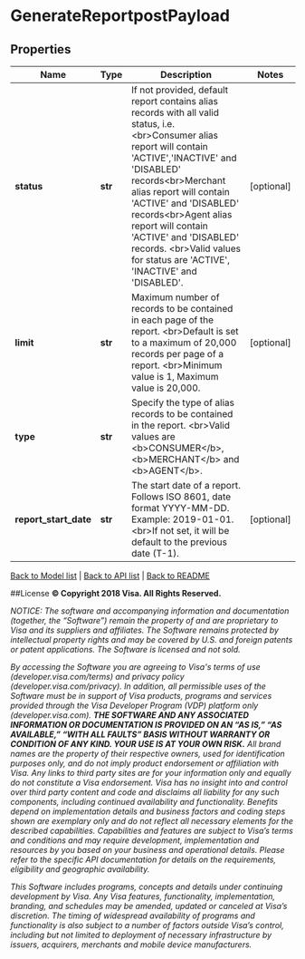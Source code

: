 # GenerateReportpostPayload

## Properties
Name | Type | Description | Notes
------------ | ------------- | ------------- | -------------
**status** | **str** | If not provided, default report contains alias records with all valid status, i.e. &lt;br&gt;Consumer alias report will contain &#39;ACTIVE&#39;,&#39;INACTIVE&#39; and &#39;DISABLED&#39; records&lt;br&gt;Merchant alias report will contain &#39;ACTIVE&#39; and &#39;DISABLED&#39; records&lt;br&gt;Agent alias report will contain &#39;ACTIVE&#39; and &#39;DISABLED&#39; records. &lt;br&gt;Valid values for status are &#39;ACTIVE&#39;, &#39;INACTIVE&#39; and &#39;DISABLED&#39;. | [optional] 
**limit** | **str** | Maximum number of records to be contained in each page of the report. &lt;br&gt;Default is set to a maximum of 20,000 records per page of a report. &lt;br&gt;Minimum value is 1, Maximum value is 20,000. | [optional] 
**type** | **str** | Specify the type of alias records to be contained in the report. &lt;br&gt;Valid values are &lt;b&gt;CONSUMER&lt;/b&gt;, &lt;b&gt;MERCHANT&lt;/b&gt; and &lt;b&gt;AGENT&lt;/b&gt;. | 
**report_start_date** | **str** | The start date of a report. Follows ISO 8601, date format YYYY-MM-DD. Example: 2019-01-01. &lt;br&gt;If not set, it will be default to the previous date (T-1). | [optional] 

[Back to Model list](../README.md#documentation-for-models)   |   [Back to API list](../README.md#documentation-for-api-endpoints)   |   [Back to README](../README.md)



##License
**© Copyright 2018 Visa. All Rights Reserved.**

*NOTICE: The software and accompanying information and documentation (together, the “Software”) remain the property of
and are proprietary to Visa and its suppliers and affiliates. The Software remains protected by intellectual property
rights and may be covered by U.S. and foreign patents or patent applications. The Software is licensed and not sold.*

*By accessing the Software you are agreeing to Visa's terms of use (developer.visa.com/terms) and privacy policy (developer.visa.com/privacy).
In addition, all permissible uses of the Software must be in support of Visa products, programs and services provided
through the Visa Developer Program (VDP) platform only (developer.visa.com). **THE SOFTWARE AND ANY ASSOCIATED
INFORMATION OR DOCUMENTATION IS PROVIDED ON AN “AS IS,” “AS AVAILABLE,” “WITH ALL FAULTS” BASIS WITHOUT WARRANTY OR
CONDITION OF ANY KIND. YOUR USE IS AT YOUR OWN RISK.** All brand names are the property of their respective owners, used for identification purposes only, and do not imply
product endorsement or affiliation with Visa. Any links to third party sites are for your information only and equally
do not constitute a Visa endorsement. Visa has no insight into and control over third party content and code and disclaims
all liability for any such components, including continued availability and functionality. Benefits depend on implementation
details and business factors and coding steps shown are exemplary only and do not reflect all necessary elements for the
described capabilities. Capabilities and features are subject to Visa’s terms and conditions and may require development,
implementation and resources by you based on your business and operational details. Please refer to the specific
API documentation for details on the requirements, eligibility and geographic availability.*

*This Software includes programs, concepts and details under continuing development by Visa. Any Visa features,
functionality, implementation, branding, and schedules may be amended, updated or canceled at Visa’s discretion.
The timing of widespread availability of programs and functionality is also subject to a number of factors outside Visa’s control,
including but not limited to deployment of necessary infrastructure by issuers, acquirers, merchants and mobile device manufacturers.*